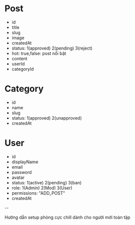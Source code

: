 # Post

-   id
-   title
-   slug
-   image
-   createdAt
-   status: 1(approved) 2(pending) 3(reject)
-   hot: true,false: post nổi bật
-   content
-   userId
-   categoryId

# Category

-   id
-   name
-   slug
-   status: 1(approved) 2(unapproved)
-   createdAt

# User

-   id
-   displayName
-   email
-   password
-   avatar
-   status: 1(active) 2(pending) 3(ban)
-   role: 1(Admin) 2(Mod) 3(User)
-   permissions: "ADD_POST"
-   createdAt

--

Hướng dẫn setup phòng cực chill dành cho người mới toàn tập
